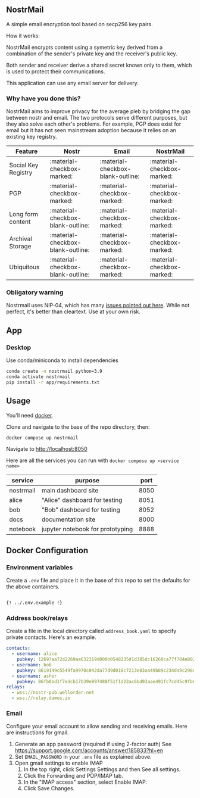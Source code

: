 
## NostrMail

A simple email encryption tool based on secp256 key pairs.

How it works:

NostrMail encrypts content using a symetric key derived from a combination of the sender's private key and the receiver's public key.

Both sender and receiver derive a shared secret known only to them, which is used to protect their communications.

This application can use any email server for delivery.

### Why have you done this?

NostrMail aims to improve privacy for the average pleb by bridging the gap between nostr and email. The two protocols serve different purposes, but they also solve each other's problems. For example, PGP does exist for email but it has not seen mainstream adoption because it relies on an existing key registry.

| Feature            | Nostr                               | Email                             | NostrMail                  |
| -------------------|-------------------------------------| --------------------------------- |--------------------------- |
| Social Key Registry| :material-checkbox-marked:          | :material-checkbox-blank-outline: | :material-checkbox-marked: |
| PGP                | :material-checkbox-marked:          | :material-checkbox-marked:        | :material-checkbox-marked: |
| Long form content  | :material-checkbox-blank-outline:   | :material-checkbox-marked:        | :material-checkbox-marked: |
| Archival Storage   | :material-checkbox-blank-outline:   | :material-checkbox-marked:        | :material-checkbox-marked: |
| Ubiquitous         | :material-checkbox-blank-outline:   | :material-checkbox-marked:        | :material-checkbox-marked: |

### Obligatory warning

Nostrmail uses NIP-04, which has many [issues pointed out here](https://github.com/nostr-protocol/nips/issues/107). While not perfect, it's better than cleartext. Use at your own risk.

## App

### Desktop

Use conda/miniconda to install dependencies

```sh
conda create -n nostrmail python=3.9
conda activate nostrmail
pip install -r app/requirements.txt
```




## Usage

You'll need [docker](https://docs.docker.com/desktop/).

Clone and navigate to the base of the repo directory, then:

```sh
docker compose up nostrmail
```

Navigate to [http://localhost:8050](http://localhost:8050)

Here are all the services you can run with `docker compose up <service name>`

| service | purpose | port |
| --------|---------|------|
| nostrmail | main dashboard site | 8050 | 
| alice   | "Alice" dashboard for testing | 8051 |
| bob     | "Bob" dashboard for testing | 8052 |
| docs    | documentation site | 8000 |
| notebook | jupyter notebook for prototyping | 8888 |


## Docker Configuration

### Environment variables


Create a `.env` file and place it in the base of this repo to set the defaults for the above containers.


```sh

{! ../.env.example !}

```

### Address book/relays

Create a file in the local directory called `address_book.yaml` to specify private contacts.
Here's an example.

```yaml
contacts:
  - username: alice
    pubkey: 12697aa72d2269aa632319d000b0548235d1d385dc16260ca77f704e802b5483
  - username: bob
    pubkey: 8619149c5549fa9970c042da77d9d018c7213e83aa49b89c234da9c298ecb941
  - username: asher
    pubkey: 86fb0bd1f7edcb17b39e897488f51f1d22ac6bd93aae491fc7cd45c9fb0d4ad8
relays:
  - wss://nostr-pub.wellorder.net
  - wss://relay.damus.io
```

### Email

Configure your email account to allow sending and receiving emails. Here are instructions for gmail.

1. Generate an app password (required if using 2-factor auth) See https://support.google.com/accounts/answer/185833?hl=en 
1. Set `EMAIL_PASSWORD` in your `.env` file as explained above.
1. Open gmail settings to enable IMAP
    1. In the top right, click Settings Settings and then See all  settings.
    1. Click the Forwarding and POP/IMAP tab.
    1. In the "IMAP access" section, select Enable IMAP.
    1. Click Save Changes.


